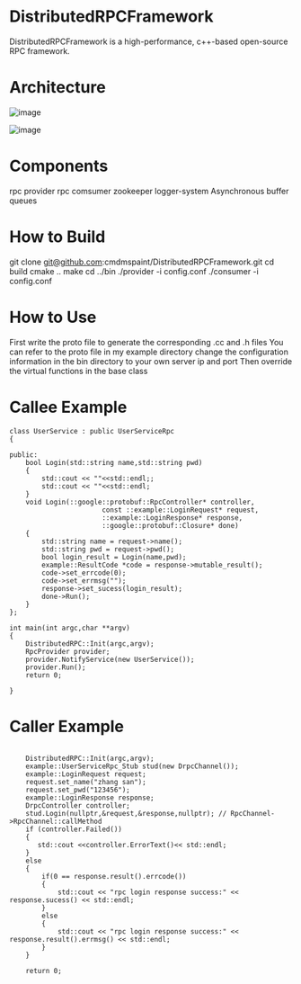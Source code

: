# DistributedRPCFramework
DistributedRPCFramework is a high-performance, c++-based open-source RPC framework. 
# Architecture
![image](https://user-images.githubusercontent.com/50624748/171139236-a3581c77-6589-427f-99dd-2c27b4c68555.png)

![image](https://user-images.githubusercontent.com/50624748/171136983-19564ae7-def1-4a9c-9c2f-d21e5564afcd.png)

# Components
rpc provider rpc comsumer zookeeper logger-system  Asynchronous buffer queues

# How to Build
git clone git@github.com:cmdmspaint/DistributedRPCFramework.git
cd build
cmake ..
make
cd ../bin
./provider -i config.conf
./consumer -i config.conf
# How to Use
First write the proto file to generate the corresponding .cc and .h files You can refer to the proto file in my example directory
change the configuration information in the bin directory to your own server ip and port
Then override the virtual functions in the base class
# Callee Example
```
class UserService : public UserServiceRpc  
{

public:
    bool Login(std::string name,std::string pwd)
    {
        std::cout << ""<<std::endl;;
        std::cout << ""<<std::endl;
    }
    void Login(::google::protobuf::RpcController* controller,
                       const ::example::LoginRequest* request,
                       ::example::LoginResponse* response,
                       ::google::protobuf::Closure* done)
    {
        std::string name = request->name();
        std::string pwd = request->pwd();
        bool login_result = Login(name,pwd);
        example::ResultCode *code = response->mutable_result();
        code->set_errcode(0);
        code->set_errmsg("");
        response->set_sucess(login_result);
        done->Run();
    }
};

int main(int argc,char **argv)
{
    DistributedRPC::Init(argc,argv);
    RpcProvider provider;
    provider.NotifyService(new UserService());
    provider.Run();
    return 0;

}
```
# Caller Example

```

    DistributedRPC::Init(argc,argv);
    example::UserServiceRpc_Stub stud(new DrpcChannel());
    example::LoginRequest request;
    request.set_name("zhang san");
    request.set_pwd("123456");
    example::LoginResponse response;
    DrpcController controller;
    stud.Login(nullptr,&request,&response,nullptr); // RpcChannel->RpcChannel::callMethod
    if (controller.Failed())
    {
       std::cout <<controller.ErrorText()<< std::endl;
    }
    else
    {
        if(0 == response.result().errcode())
        {
            std::cout << "rpc login response success:" << response.sucess() << std::endl;
        }
        else
        {
            std::cout << "rpc login response success:" << response.result().errmsg() << std::endl;
        }
    }
    
    return 0;
```

